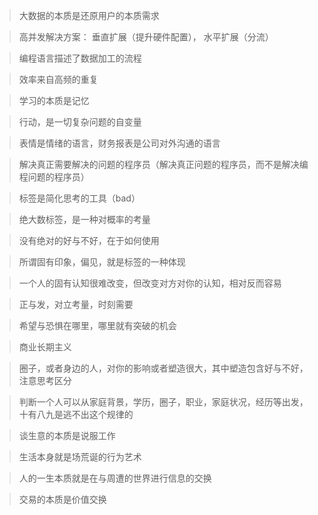 > 大数据的本质是还原用户的本质需求

> 高并发解决方案： 垂直扩展（提升硬件配置）， 水平扩展（分流）

> 编程语言描述了数据加工的流程

> 效率来自高频的重复
 
> 学习的本质是记忆

> 行动，是一切复杂问题的自变量

> 表情是情绪的语言，财务报表是公司对外沟通的语言

> 解决真正需要解决的问题的程序员（解决真正问题的程序员，而不是解决编程问题的程序员）

> 标签是简化思考的工具（bad）

> 绝大数标签，是一种对概率的考量

> 没有绝对的好与不好，在于如何使用

> 所谓固有印象，偏见，就是标签的一种体现
 
> 一个人的固有认知很难改变，但改变对方对你的认知，相对反而容易

> 正与发，对立考量，时刻需要

> 希望与恐惧在哪里，哪里就有突破的机会

> 商业长期主义

> 圈子，或者身边的人，对你的影响或者塑造很大，其中塑造包含好与不好，注意思考区分

> 判断一个人可以从家庭背景，学历，圈子，职业，家庭状况，经历等出发，十有八九是逃不出这个规律的

> 谈生意的本质是说服工作

> 生活本身就是场荒诞的行为艺术

> 人的一生本质就是在与周遭的世界进行信息的交换

> 交易的本质是价值交换
